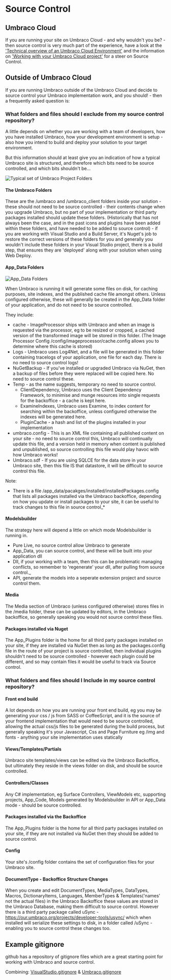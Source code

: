 # Source Control

## Umbraco Cloud

If you are running your site on Umbraco Cloud - and why wouldn't you be? - then source control is very much part of the experience, have a look at the ['Technical overview of an Umbraco Cloud Environment'](https://our.umbraco.org/documentation/Umbraco-Cloud/Getting-Started/Environments/)  and the information on ['Working with your Umbraco Cloud project'](https://our.umbraco.org/documentation/Umbraco-Cloud/Set-Up/#working-with-your-umbraco-cloud-project) for a steer on Source Control.

## Outside of Umbraco Cloud

If you are running Umbraco outside of the Umbraco Cloud and decide to source control your Umbraco implementation work, and you should! - then a frequently asked question is:

### What folders and files should I exclude from my source control repository?

A little depends on whether you are working with a team of developers, how you have installed Umbraco, how your development environment is setup - also how you intend to build and deploy your solution to your target environment.

But this information should at least give you an indication of how a typical Umbraco site is structured, and therefore which bits need to be source controlled, and which bits shouldn't be...

![Typical set of Umbraco Project Folders](images/typical-umbraco-project-folders.png)

#### The Umbraco Folders

These are the /umbraco and /umbraco_client folders inside your solution - these should not need to be source controlled - their contents change when you upgrade Umbraco, but no part of your implementation or third party packages installed should update these folders. (Historically that has not always been the case, and in the past icons and plugins have been added within these folders, and have needed to be added to source control) - if you are working with Visual Studio and a Build Server, it's Nuget's job to restore the correct versions of these folders for you and generally you wouldn't include these folders in your Visual Studio project, there is a build step, that ensures they are 'deployed' along with your solution when using Web Deploy.

#### App_Data Folders

![App_Data Folders](images/app-data-folders.png)

When Umbraco is running it will generate some files on disk,  for caching purposes, site indexes, and the published cache file amongst others. Unless configured otherwise, these will generally be created in the App_Data folder of your application, and do not need to be source controlled.

They include:

 - cache - ImageProcessor ships with Umbraco and when an image is requested via the processor, eg to be resized or cropped, a cached version of the transformed image will be stored in this folder. (The Image Processor Config /config/imageprocessor/cache.config allows you to determine where this cache is stored)
 - Logs - Umbraco uses Log4Net, and a file will be generated in this folder containing tracelogs of your application, one file for each day. There is no need to source control logs!
 - NuGetBackup - If you've installed or upgraded Umbraco via NuGet, then a backup of files before they were replaced will be copied here. No need to source control these.
 - Temp - as the name suggests, temporary no need to source control.
   - ClientDependency, Umbraco uses the Client Dependency Framework, to minimise and munge resources into single requests for the backoffice - a cache is kept here.
   - ExamineIndexes, Umbraco uses Examine, to index content for searching within the backoffice, unless configured otherwise the indexes will be generated here.
   - PluginCache - a hash and list of the plugins installed in your implementation
 - umbraco.config - This is an XML file containing all published content on your site - no need to source control this, Umbraco will continually update this file, and a version held in memory when content is published and unpublished, so source controlling this file would play havoc with how Umbraco works!
 - Umbraco.sdf - If you are using SQLCE for the data store in your Umbraco site, then this file IS that datastore, it will be difficult to source control this file.

Note:
*    There is a file /app_data/pacakges/installed/installedPackages.config that lists all packages installed via the Umbraco backoffice, depending on how you update or install packages to your site, it can be useful to track changes to this file in source control_*

#### Modelsbuilder

The strategy here will depend a little on which mode Modelsbuilder is running in.
 - Pure Live, no source control allow Umbraco to generate
 - App_Data, you can source control, and these will be built into your application dll
 - Dll, if your working with a team, then this can be problematic managing conflicts, so remember to 'regenerate' your dll, after pulling from source control._
 - API, generate the models into a seperate extension project and source control them.

#### Media

The Media section of Umbraco (unless configured otherwise) stores files in the /media folder, these can be updated by editors, in the Umbraco backoffice, so generally speaking you would not source control these files.

#### Packages installed via Nuget

The App_Plugins folder is the home for all third party packages installed on your site, if they are installed via NuGet then as long as the packages.config file in the route of your project is source controlled, then individual plugins shouldn't need to be source controlled - however each plugin could be different, and so may contain files it would be useful to track via Source control.

### What folders and files should I Include in my source control repository?

#### Front end build

A lot depends on how you are running your front end build, eg you may be generating your css / js from SASS or CoffeeScript, and it is the source of your frontend implementation that would need to be source controlled, allowing the actual css/js files to be generated during the build process, but generally speaking it's your Javascript, Css and Page Furniture eg /img and fonts - anything your site implementation uses statically

#### Views/Templates/Partials

Umbraco site templates/views can be edited via the Umbraco Backoffice, but ultimately they reside in the views folder on disk, and should be source controlled.

#### Controllers/Classes

Any C# implementation, eg Surface Controllers, ViewModels etc, supporting projects, App_Code, Models generated by Modelsbuilder in API or App_Data mode - should be source controlled.

#### Packages installed via the Backoffice

The App_Plugins folder is the home for all third party packages installed on your site, if they are not installed via NuGet then they should be added to source control.

#### Config

Your site's /config folder contains the set of configuration files for your Umbraco site.

#### DocumentType - Backoffice Structure Changes

When you create and edit DocumentTypes, MediaTypes, DataTypes, Macros, DictionaryItems, Languages, MemberTypes & Templates('names' not the actual files) in the Umbraco Backoffice these values are stored in the Umbraco Database, making them difficult to source control. However there is a third party package called uSync - https://our.umbraco.org/projects/developer-tools/usync/ which when installed will serialize these settings to disk, in a folder called /uSync - enabling you to source control these changes too.

## Example gitignore

github has a repository of gitignore files which are a great starting point for working with Umbraco and source control.

Combining: [VisualStudio.gitignore](https://github.com/github/gitignore/blob/master/VisualStudio.gitignore) & [Umbraco.gitignore](https://github.com/github/gitignore/blob/master/Umbraco.gitignore)
